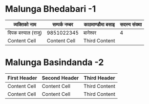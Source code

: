 
# Malunga Bhedabari -1

| व्यक्तिको नाम					| सम्पर्क नम्बर			| काठमाण्डौमा बसाइ			| सदस्य संख्या 		|
| --------------------------| ------------------| ----------------------|---------------|
| दिपक बस्याल (राजु)  			| 9851022345 		|बानेश्वर  					|    4          |
| Content Cell  			| Content Cell  	|Third Content 			|               |

# Malunga Basindanda -2

| First Header  | Second Header | Third Header |
| ------------- | ------------- |--------------|
| Content Cell  | Content Cell  |Third Content |
| Content Cell  | Content Cell  |Third Content |